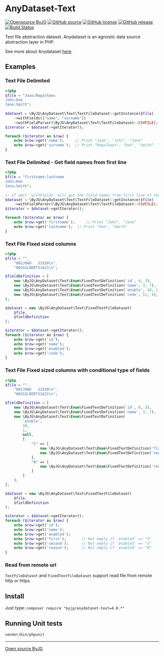 # AnyDataset-Text

[![Opensource ByJG](https://img.shields.io/badge/opensource-byjg-success.svg)](http://opensource.byjg.com)
[![GitHub source](https://img.shields.io/badge/Github-source-informational?logo=github)](https://github.com/byjg/anydataset-text/)
[![GitHub license](https://img.shields.io/github/license/byjg/anydataset-text.svg)](https://opensource.byjg.com/opensource/licensing.html)
[![GitHub release](https://img.shields.io/github/release/byjg/anydataset-text.svg)](https://github.com/byjg/anydataset-text/releases/)
[![Build Status](https://travis-ci.com/byjg/anydataset-text.svg?branch=master)](https://travis-ci.com/byjg/anydataset-text)


Text file abstraction dataset. Anydataset is an agnostic data source abstraction layer in PHP. 

See more about Anydataset [here](https://opensource.byjg.com/anydataset).

## Examples

### Text File Delimited

```php
<?php
$file = "Joao;Magalhaes
John;Doe
Jane;Smith";
    
$dataset = \ByJG\AnyDataset\Text\TextFileDataset::getInstance($file)
    ->withFields(["name", "surname"])
    ->withFieldParser(\ByJG\AnyDataset\Text\TextFileDataset::CSVFILE);
$iterator = $dataset->getIterator();

foreach ($iterator as $row) {
    echo $row->get('name');     // Print "Joao", "John", "Jane"
    echo $row->get('surname');  // Print "Magalhaes", "Doe", "Smith"
}
```

### Text File Delimited - Get field names from first line

```php
<?php
$file = "firstname;lastname
John;Doe
Jane;Smith";
    
// If omit `withFields` will get the field names from first line of the file
$dataset = \ByJG\AnyDataset\Text\TextFileDataset::getInstance($file)
    ->withFieldParser(\ByJG\AnyDataset\Text\TextFileDataset::CSVFILE);
$iterator = $dataset->getIterator();

foreach ($iterator as $row) {
    echo $row->get('firstname');     // Print "John", "Jane"
    echo $row->get('lastname');  // Print "Doe", "Smith"
}
```

### Text File Fixed sized columns

```php
<?php
$file = "".
    "001JOAO   S1520\n".
    "002GILBERTS1621\n";

$fieldDefinition = [
    new \ByJG\AnyDataset\Text\Enum\FixedTextDefinition('id', 0, 3),
    new \ByJG\AnyDataset\Text\Enum\FixedTextDefinition('name', 3, 7),
    new \ByJG\AnyDataset\Text\Enum\FixedTextDefinition('enable', 10, 1, 'S|N'), // Required value --> S or N
    new \ByJG\AnyDataset\Text\Enum\FixedTextDefinition('code', 11, 4),
];

$dataset = new \ByJG\AnyDataset\Text\FixedTextFileDataset(
    $file,
    $fieldDefinition
);

$iterator = $dataset->getIterator();
foreach ($iterator as $row) {
    echo $row->get('id');
    echo $row->get('name');
    echo $row->get('enabled');
    echo $row->get('code');
}
```

### Text File Fixed sized columns with conditional type of fields

```php
<?php
$file = "".
    "001JOAO   S1520\n".
    "002GILBERTS1621\n";

$fieldDefinition = [
    new \ByJG\AnyDataset\Text\Enum\FixedTextDefinition('id', 0, 3),
    new \ByJG\AnyDataset\Text\Enum\FixedTextDefinition('name', 3, 7),
    new \ByJG\AnyDataset\Text\Enum\FixedTextDefinition(
        'enable',
        10,
        1,
        null,
        [
            "S" => [
                new \ByJG\AnyDataset\Text\Enum\FixedTextDefinition('first', 11, 1),
                new \ByJG\AnyDataset\Text\Enum\FixedTextDefinition('second', 12, 3),
            ],
            "N" => [
                new \ByJG\AnyDataset\Text\Enum\FixedTextDefinition('reason', 11, 4),
            ]
        ]
    ),
];

$dataset = new \ByJG\AnyDataset\Text\FixedTextFileDataset(
    $file,
    $fieldDefinition
);

$iterator = $dataset->getIterator();
foreach ($iterator as $row) {
    echo $row->get('id');
    echo $row->get('name');
    echo $row->get('enabled');
    echo $row->get('first');       // Not empty if `enabled` == "S"
    echo $row->get('second');      // Not empty if `enabled` == "S"
    echo $row->get('reason');      // Not empty if `enabled` == "N"
}
```

### Read from remote url

`TextFileDataset` and `FixedTextFileDataset` support read file from remote http or https

## Install

Just type: `composer require "byjg/anydataset-text=4.0.*"`

## Running Unit tests

```bash
vendor/bin/phpunit
```

----
[Open source ByJG](http://opensource.byjg.com)
